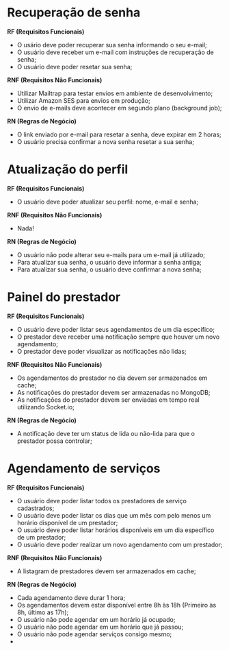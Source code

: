 # Recuperação de senha

**RF (Requisitos Funcionais)**

- O usário deve poder recuperar sua senha informando o seu e-mail;
- O usuário deve receber um e-mail com instruções de recuperação de senha;
- O usuário deve poder resetar sua senha;

**RNF (Requisitos Não Funcionais)**

- Utilizar Mailtrap para testar envios em ambiente de desenvolvimento;
- Utilizar Amazon SES para envios em produção;
- O envio de e-mails deve acontecer em segundo plano (background job);

**RN (Regras de Negócio)**

- O link enviado por e-mail para resetar a senha, deve expirar em 2 horas;
- O usuário precisa confirmar a nova senha resetar a sua senha;

# Atualização do perfil

**RF (Requisitos Funcionais)**

- O usuário deve poder atualizar seu perfil: nome, e-mail e senha;

**RNF (Requisitos Não Funcionais)**

- Nada!

**RN (Regras de Negócio)**

- O usuário não pode alterar seu e-mails para um e-mail já utilizado;
- Para atualizar sua senha, o usuário deve informar a senha antiga;
- Para atualizar sua senha, o usuário deve confirmar a nova senha;

# Painel do prestador

**RF (Requisitos Funcionais)**

- O usuário deve poder listar seus agendamentos de um dia específico;
- O prestador deve receber uma notificação sempre que houver um novo agendamento;
- O prestador deve poder visualizar as notificações não lidas;

**RNF (Requisitos Não Funcionais)**

- Os agendamentos do prestador no dia devem ser armazenados em cache;
- As notificações do prestador devem ser armazenadas no MongoDB;
- As notificações do prestador devem ser enviadas em tempo real utilizando Socket.io;

**RN (Regras de Negócio)**

- A notificação deve ter um status de lida ou não-lida para que o prestador possa controlar;

# Agendamento de serviços

**RF (Requisitos Funcionais)**

- O usuário deve poder listar todos os prestadores de serviço cadastrados;
- O usuário deve poder listar os dias que um mês com pelo menos um horário disponível de um prestador;
- O usuário deve poder listar horários disponíveis em um dia específico de um prestador;
- O usuário deve poder realizar um novo agendamento com um prestador;

**RNF (Requisitos Não Funcionais)**

- A listagram de prestadores devem ser armazenados em cache;

**RN (Regras de Negócio)**

- Cada agendamento deve durar 1 hora;
- Os agendamentos devem estar disponível entre 8h às 18h (Primeiro às 8h, último as 17h);
- O usuário não pode agendar em um horário já ocupado;
- O usuário não pode agendar em um horário que já passou;
- O usuário não pode agendar serviços consigo mesmo;
-
